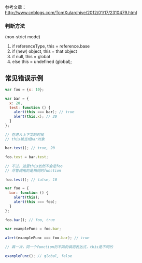 参考文章： http://www.cnblogs.com/TomXu/archive/2012/01/17/2310479.html

### 判断方法
(non-strict mode)
1. if referenceType, this = reference.base
2. if (new) object, this = that object 
3. if null, this = global
4. else this = undefined (global);


## 常见错误示例
```js
var foo = {x: 10};
 
var bar = {
  x: 20,
  test: function () {
    alert(this === bar); // true
    alert(this.x); // 20
  }
};
 
// 在进入上下文的时候
// this被当成bar对象
 
bar.test(); // true, 20
 
foo.test = bar.test;
 
// 不过，这里this依然不会是foo
// 尽管调用的是相同的function
 
foo.test(); // false, 10
```

```js
var foo = {
  bar: function () {
    alert(this);
    alert(this === foo);
  }
};
 
foo.bar(); // foo, true
 
var exampleFunc = foo.bar;
 
alert(exampleFunc === foo.bar); // true
 
// 再一次，同一个function的不同的调用表达式，this是不同的
 
exampleFunc(); // global, false
```
